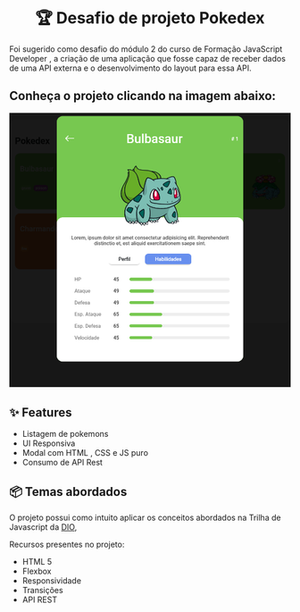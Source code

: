 <h1 align="center">🏆 Desafio de projeto Pokedex</h1>

<p>
  Foi sugerido como desafio do módulo 2 do curso de Formação JavaScript Developer , a criação de uma aplicação que fosse capaz de receber dados de uma API externa e o desenvolvimento do layout para essa API.
</p>

<h2>Conheça o projeto clicando na imagem abaixo:</h2>

<a href="https://thalesacardoso.github.io/dio-projeto-pokedex/">
  <img src="assets/img/img2.png">
</a>

<h2 id="features">✨ Features</h2>

- Listagem de pokemons
- UI Responsiva
- Modal com HTML , CSS e JS puro
- Consumo de API Rest

<h2 id="topics">📦 Temas abordados</h2>

O projeto possui como intuito aplicar os conceitos abordados na Trilha de Javascript da <a href="https://dio.me">DIO</a>,

Recursos presentes no projeto:
- HTML 5
- Flexbox
- Responsividade
- Transições
- API REST
